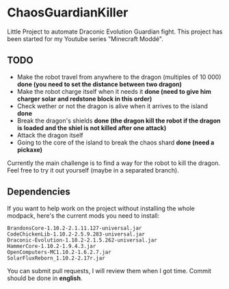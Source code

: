 # ChaosGuardianKiller

Little Project to automate Draconic Evolution Guardian fight. This project has been started for my Youtube series "Minecraft Moddé".

## TODO

* Make the robot travel from anywhere to the dragon (multiples of 10 000) **done (you need to set the distance between two dragon)**
* Make the robot charge itself when it needs it **done (need to give him charger solar and redstone block in this order)**
* Check wether or not the dragon is alive when it arrives to the island **done**
* Break the dragon's shields **done (the dragon kill the robot if the dragon is loaded and the shiel is not killed after one attack)**
* Attack the dragon itself
* Going to the core of the island to break the chaos shard **done (need a pickaxe)**

Currently the main challenge is to find a way for the robot to kill the dragon.
Feel free to try it out yourself (maybe in a separated branch).

## Dependencies

If you want to help work on the project without installing the whole modpack, here's the current mods you need to install:

`BrandonsCore-1.10.2-2.1.11.127-universal.jar`<BR />
`CodeChickenLib-1.10.2-2.5.9.283-universal.jar`<BR />
`Draconic-Evolution-1.10.2-2.1.5.262-universal.jar`<BR />
`HammerCore-1.10.2-1.9.4.3.jar`<BR />
`OpenComputers-MC1.10.2-1.6.2.7.jar`<BR />
`SolarFluxReborn_1.10.2-2.17r.jar`<BR />

You can submit pull requests, I will review them when I got time. Commit should be done in **english**.

